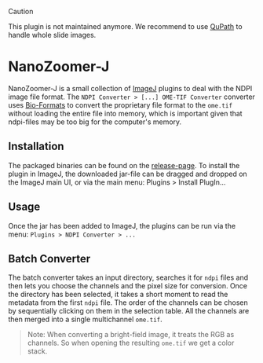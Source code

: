 > [!CAUTION]
> This plugin is not maintained anymore.
> We recommend to use [QuPath](https://qupath.github.io) to handle whole slide images. 

# NanoZoomer-J

NanoZoomer-J is a small collection of [ImageJ][imagej] plugins to deal with the 
NDPI image file format. 
The `NDPI Converter > [...] OME-TIF Converter` converter uses [Bio-Formats][bf] to convert the proprietary 
file format to the `ome.tif` without loading the entire file into memory, 
which is important given that ndpi-files may be too big for the computer's memory.

## Installation
The packaged binaries can be found on the [release-page][release]. To install the plugin 
in ImageJ, the downloaded jar-file can be dragged and dropped on the ImageJ main UI, or via the 
main menu: Plugins > Install PlugIn...

## Usage
Once the jar has been added to ImageJ, the plugins can be run via the menu:
`Plugins > NDPI Converter > ...`

## Batch Converter
The batch converter takes an input directory, searches it for `ndpi` files and then lets you choose the channels and the pixel size for conversion. Once the directory has been selected, it takes a short moment
to read the metadata from the first `ndpi` file. The order of the channels can be chosen by sequentially clicking on them in the selection table. All the channels are then merged into a single multichannel `ome.tif`.

> Note: When converting a bright-field image, it treats the RGB as channels. So when opening the resulting `ome.tif` we get a color stack.


[imagej]: http://imagej.net
[bf]: http://www.openmicroscopy.org/site/products/bio-form…
[release]: https://github.com/fmeyenhofer/NanoZoomer-J/releases
